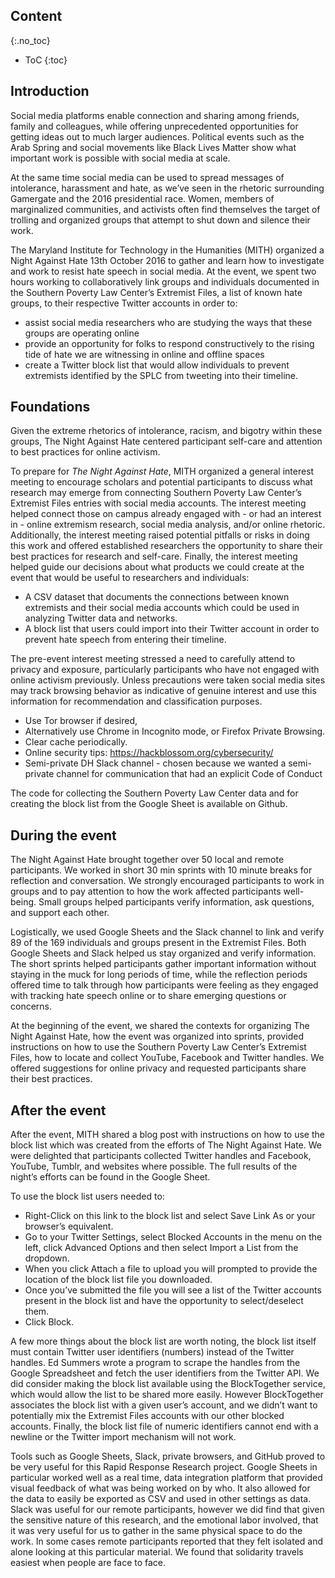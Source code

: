 ## Content
{:.no_toc}

* ToC
{:toc}


## Introduction

Social media platforms enable connection and sharing among friends, family and colleagues, while offering unprecedented opportunities for getting ideas out to much larger audiences. Political events such as the Arab Spring and social movements like Black Lives Matter show what important work is possible with social media at scale.

At the same time social media can be used to spread messages of intolerance, harassment and hate, as we’ve seen in the rhetoric surrounding Gamergate and the 2016 presidential race. Women, members of marginalized communities, and activists often find themselves the target of trolling and organized groups that attempt to shut down and silence their work. 

The Maryland Institute for Technology in the Humanities (MITH) organized a Night Against Hate 13th  October 2016 to gather and learn how to investigate and work to resist hate speech in social media. At the event, we spent two hours working to collaboratively link groups and individuals documented in the Southern Poverty Law Center’s Extremist Files, a list of known hate groups, to their respective Twitter accounts in order to:

- assist social media researchers who are studying the ways that these groups are operating online
- provide an opportunity for folks to respond constructively to the rising tide of hate we are witnessing in online and offline spaces
- create a Twitter block list that would allow individuals to prevent extremists identified by the SPLC from tweeting into their timeline. 

## Foundations 

Given the extreme rhetorics of intolerance, racism, and bigotry within these groups, The Night Against Hate centered participant self-care and attention to best practices for online activism. 

To prepare for *The Night Against Hate*, MITH organized a general interest meeting to encourage scholars and potential participants to discuss what research may emerge from connecting Southern Poverty Law Center’s Extremist Files entries with social media accounts. The interest meeting helped connect those on campus already engaged with - or had an interest in - online extremism research, social media analysis, and/or online rhetoric. Additionally, the interest meeting raised potential pitfalls or risks in doing this work and offered established researchers the opportunity to share their best practices for research and self-care. Finally, the interest meeting helped guide our decisions about what products we could create at the event that would be useful to researchers and individuals: 

- A CSV dataset that documents the connections between known extremists and their social media accounts which could be used in analyzing Twitter data and networks.
- A block list that users could import into their Twitter account in order to prevent hate speech from entering their timeline.

The pre-event interest meeting stressed a need to carefully attend to privacy and exposure, particularly participants who have not engaged with online activism previously. Unless precautions were taken social media sites may track browsing behavior as indicative of genuine interest and use this information for recommendation and classification purposes.

- Use Tor browser if desired, 
- Alternatively use Chrome in Incognito mode, or Firefox Private Browsing.
- Clear cache periodically.
- Online security tips: https://hackblossom.org/cybersecurity/ 
- Semi-private DH Slack channel - chosen because we wanted a semi-private channel for communication that had an explicit Code of Conduct
 
The code for collecting the Southern Poverty Law Center data and for creating the block list from the Google Sheet is available on Github.

## During the event

The Night Against Hate brought together over 50 local and remote participants. We worked in short 30 min sprints with 10 minute breaks for reflection and conversation. We strongly encouraged participants to work in groups and to pay attention to how the work affected participants well-being. Small groups helped participants verify information, ask questions, and support each other.

Logistically, we used Google Sheets and the Slack channel to link and verify 89 of the 169 individuals and groups present in the Extremist Files. Both Google Sheets and Slack helped us stay organized and verify information. The short sprints helped participants gather important information without staying in the muck for long periods of time, while the reflection periods offered time to talk through how participants were feeling as they engaged with tracking hate speech online or to share emerging questions or concerns. 

At the beginning of the event, we shared the contexts for organizing The Night Against Hate, how the event was organized into sprints, provided instructions on how to use the Southern Poverty Law Center’s Extremist Files, how to locate and collect YouTube, Facebook and Twitter handles. We offered suggestions for online privacy and requested participants share their best practices.

## After the event

After the event, MITH shared a blog post with instructions on how to use the block list which was created from the efforts of The Night Against Hate. We were delighted that participants collected Twitter handles and Facebook, YouTube, Tumblr, and websites where possible. The full results of the night’s efforts can be found in the Google Sheet. 

To use the block list users needed to:

- Right-Click on this link to the block list and select Save Link As or your browser’s equivalent.
- Go to your Twitter Settings, select Blocked Accounts in the menu on the left, click Advanced Options and then select Import a List from the dropdown.
- When you click Attach a file to upload you will prompted to provide the location of the block list file you downloaded.
- Once you’ve submitted the file you will see a list of the Twitter accounts present in the block list and have the opportunity to select/deselect them.
- Click Block.

A few more things about the block list are worth noting, the block list itself must contain Twitter user identifiers (numbers) instead of the Twitter handles. Ed Summers wrote a program to scrape the handles from the Google Spreadsheet and fetch the user identifiers from the Twitter API. We did consider making the block list available using the BlockTogether service, which would allow the list to be shared more easily. However BlockTogether associates the block list with a given user’s account, and we didn’t want to potentially mix the Extremist Files accounts with our other blocked accounts. Finally, the block list file of numeric identifiers cannot end with a newline or the Twitter import mechanism will not work.

Tools such as Google Sheets, Slack, private browsers, and GitHub proved to be very useful for this Rapid Response Research project. Google Sheets in particular worked well as a real time, data integration platform that provided visual feedback of what was being worked on by who. It also allowed for the data to easily be exported as CSV and used in other settings as data. Slack was useful for our remote participants, however we did find that given the sensitive nature of this research, and the emotional labor involved, that it was very useful for us to gather in the same physical space to do the work. In some cases remote participants reported that they felt isolated and alone looking at this particular material. We found that solidarity travels easiest when people are face to face.



